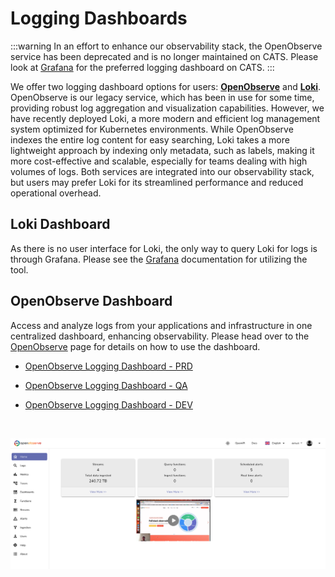 # Logging Dashboards

:::warning
In an effort to enhance our observability stack, the OpenObserve service has been deprecated and is no longer maintained on CATS. Please look at [Grafana](./Grafana.md) for the preferred logging dashboard on CATS.
:::

We offer two logging dashboard options for users: [**OpenObserve**](./OpenObserve.md) and [**Loki**](./Loki.md). OpenObserve is our legacy service, which has been in use for some time, providing robust log aggregation and visualization capabilities. However, we have recently deployed Loki, a more modern and efficient log management system optimized for Kubernetes environments. While OpenObserve indexes the entire log content for easy searching, Loki takes a more lightweight approach by indexing only metadata, such as labels, making it more cost-effective and scalable, especially for teams dealing with high volumes of logs. Both services are integrated into our observability stack, but users may prefer Loki for its streamlined performance and reduced operational overhead.

## Loki Dashboard

As there is no user interface for Loki, the only way to query Loki for logs is through Grafana. Please see the [Grafana](./Grafana.md) documentation for utilizing the tool.


## OpenObserve Dashboard

Access and analyze logs from your applications and infrastructure in one centralized dashboard, enhancing observability. Please head over to the [OpenObserve](./OpenObserve.md) page for details on how to use the dashboard.

- [OpenObserve Logging Dashboard - PRD ](https://logging.apps.lrl.lilly.com/web/)

- [OpenObserve Logging Dashboard - QA ](https://logging.apps-q.lrl.lilly.com/web/) 

- [OpenObserve Logging Dashboard - DEV ](https://logging.apps-d.lrl.lilly.com/web/)


<br /> 



![OpenObserve Dashboards](screenshots/loggingdashboard.png)
